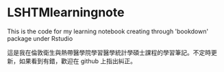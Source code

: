# LSHTMlearningnote
This is the code for my learning notebook creating through 'bookdown' package under Rstudio

這是我在倫敦衛生與熱帶醫學院學習醫學統計學碩士課程的學習筆記。不定時更新，如果看到有錯，歡迎在 github 上指出糾正。